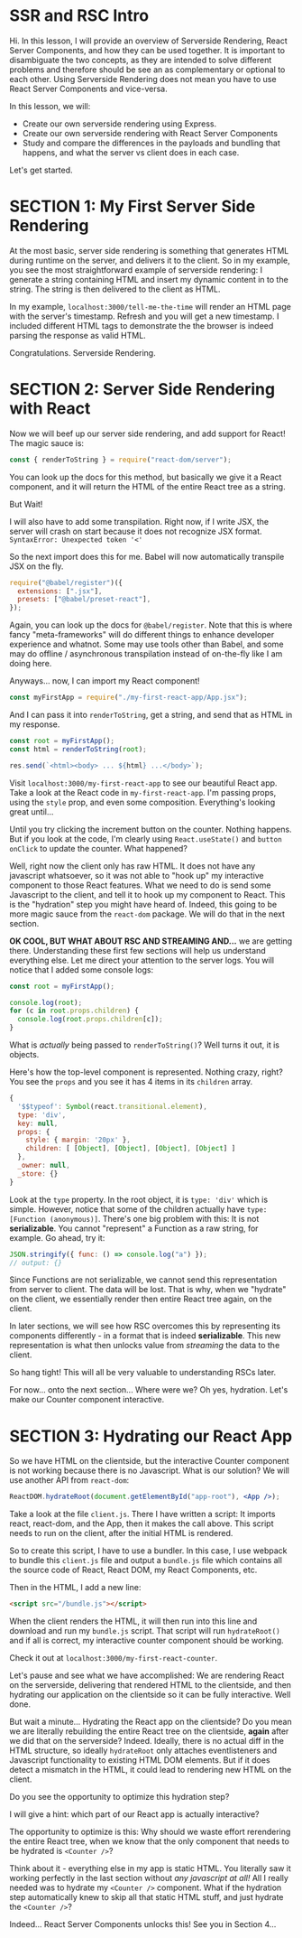# SSR and RSC Intro

Hi. In this lesson, I will provide an overview of Serverside Rendering, React Server Components, and how they can be used together. It is important to disambiguate the two concepts, as they are intended to solve different problems and therefore should be see an as complementary or optional to each other. Using Serverside Rendering does not mean you have to use React Server Components and vice-versa.

In this lesson, we will:

- Create our own serverside rendering using Express.
- Create our own serverside rendering with React Server Components
- Study and compare the differences in the payloads and bundling that happens, and what the server vs client does in each case.

Let's get started.

# SECTION 1: My First Server Side Rendering

At the most basic, server side rendering is something that generates HTML during runtime on the server, and delivers it to the client. So in my example, you see the most straightforward example of serverside rendering: I generate a string containing HTML and insert my dynamic content in to the string. The string is then delivered to the client as HTML.

In my example, `localhost:3000/tell-me-the-time` will render an HTML page with the server's timestamp. Refresh and you will get a new timestamp. I included different HTML tags to demonstrate the the browser is indeed parsing the response as valid HTML.

Congratulations. Serverside Rendering.

# SECTION 2: Server Side Rendering with React

Now we will beef up our server side rendering, and add support for React! The magic sauce is:

```jsx
const { renderToString } = require("react-dom/server");
```

You can look up the docs for this method, but basically we give it a React component, and it will return the HTML of the entire React tree as a string.

But Wait!

I will also have to add some transpilation. Right now, if I write JSX, the server will crash on start because it does not recognize JSX format. `SyntaxError: Unexpected token '<'`

So the next import does this for me. Babel will now automatically transpile JSX on the fly.

```jsx
require("@babel/register")({
  extensions: [".jsx"],
  presets: ["@babel/preset-react"],
});
```

Again, you can look up the docs for `@babel/register`. Note that this is where fancy "meta-frameworks" will do different things to enhance developer experience and whatnot. Some may use tools other than Babel, and some may do offline / asynchronous transpilation instead of on-the-fly like I am doing here.

Anyways... now, I can import my React component!

```jsx
const myFirstApp = require("./my-first-react-app/App.jsx");
```

And I can pass it into `renderToString`, get a string, and send that as HTML in my response.

```jsx
const root = myFirstApp();
const html = renderToString(root);

res.send(`<html><body> ... ${html} ...</body>`);
```

Visit `localhost:3000/my-first-react-app` to see our beautiful React app. Take a look at the React code in `my-first-react-app`. I'm passing props, using the `style` prop, and even some composition. Everything's looking great until...

Until you try clicking the increment button on the counter. Nothing happens. But if you look at the code, I'm clearly using `React.useState()` and `button onClick` to update the counter. What happened?

Well, right now the client only has raw HTML. It does not have any javascript whatsoever, so it was not able to "hook up" my interactive component to those React features. What we need to do is send some Javascript to the client, and tell it to hook up my component to React. This is the "hydration" step you might have heard of. Indeed, this going to be more magic sauce from the `react-dom` package. We will do that in the next section.

**OK COOL, BUT WHAT ABOUT RSC AND STREAMING AND...** we are getting there. Understanding these first few sections will help us understand everything else. Let me direct your attention to the server logs. You will notice that I added some console logs:

```jsx
const root = myFirstApp();

console.log(root);
for (c in root.props.children) {
  console.log(root.props.children[c]);
}
```

What is _actually_ being passed to `renderToString()`? Well turns it out, it is objects.

Here's how the top-level component is represented. Nothing crazy, right? You see the `props` and you see it has 4 items in its `children` array.

```js
{
  '$$typeof': Symbol(react.transitional.element),
  type: 'div',
  key: null,
  props: {
    style: { margin: '20px' },
    children: [ [Object], [Object], [Object], [Object] ]
  },
  _owner: null,
  _store: {}
}
```

Look at the `type` property. In the root object, it is `type: 'div'` which is simple. However, notice that some of the children actually have `type: [Function (anonymous)]`. There's one big problem with this: It is not **serializable**. You cannot "represent" a Function as a raw string, for example. Go ahead, try it:

```js
JSON.stringify({ func: () => console.log("a") });
// output: {}
```

Since Functions are not serializable, we cannot send this representation from server to client. The data will be lost. That is why, when we "hydrate" on the client, we essentially render then entire React tree again, on the client.

In later sections, we will see how RSC overcomes this by representing its components differently - in a format that is indeed **serializable**. This new representation is what then unlocks value from _streaming_ the data to the client.

So hang tight! This will all be very valuable to understanding RSCs later.

For now... onto the next section... Where were we? Oh yes, hydration. Let's make our Counter component interactive.

# SECTION 3: Hydrating our React App

So we have HTML on the clientside, but the interactive Counter component is not working because there is no Javascript. What is our solution? We will use another API from `react-dom`:

```jsx
ReactDOM.hydrateRoot(document.getElementById("app-root"), <App />);
```

Take a look at the file `client.js`. There I have written a script: It imports react, react-dom, and the App, then it makes the call above. This script needs to run on the client, after the initial HTML is rendered.

So to create this script, I have to use a bundler. In this case, I use webpack to bundle this `client.js` file and output a `bundle.js` file which contains all the source code of React, React DOM, my React Components, etc.

Then in the HTML, I add a new line:

```html
<script src="/bundle.js"></script>
```

When the client renders the HTML, it will then run into this line and download and run my `bundle.js` script. That script will run `hydrateRoot()` and if all is correct, my interactive counter component should be working.

Check it out at `localhost:3000/my-first-react-counter`.

Let's pause and see what we have accomplished: We are rendering React on the serverside, delivering that rendered HTML to the clientside, and then hydrating our application on the clientside so it can be fully interactive. Well done.

But wait a minute... Hydrating the React app on the clientside? Do you mean we are literally rebuilding the entire React tree on the clientside, **again** after we did that on the serverside? Indeed. Ideally, there is no actual diff in the HTML structure, so ideally `hydrateRoot` only attaches eventlisteners and Javascript functionality to existing HTML DOM elements. But if it does detect a mismatch in the HTML, it could lead to rendering new HTML on the client.

Do you see the opportunity to optimize this hydration step?

I will give a hint: which part of our React app is actually interactive?

The opportunity to optimize is this: Why should we waste effort rerendering the entire React tree, when we know that the only component that needs to be hydrated is `<Counter />`?

Think about it - everything else in my app is static HTML. You literally saw it working perfectly in the last section without _any javascript at all!_ All I really needed was to hydrate my `<Counter />` component. What if the hydration step automatically knew to skip all that static HTML stuff, and just hydrate the `<Counter />`?

Indeed... React Server Components unlocks this! See you in Section 4...
